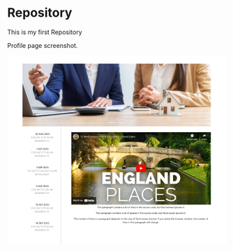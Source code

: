 # Repository
 This is my first Repository 

Profile page screenshot. 

![Web-ProfilePage](https://github.com/snehal-bit/Repository/blob/main/project3-FrameworkPage/framworkproject1.png)